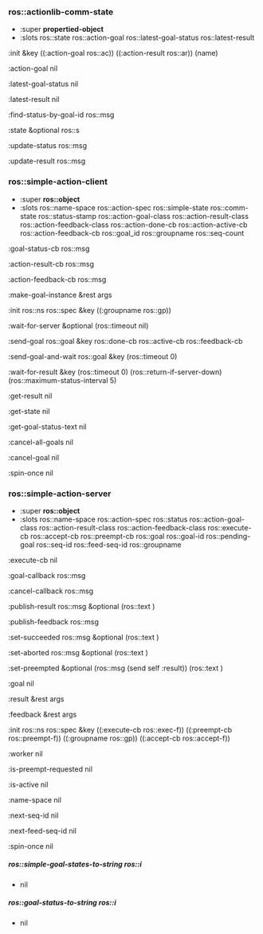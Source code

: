 ### ros::actionlib-comm-state
- :super **propertied-object**
- :slots ros::state ros::action-goal ros::latest-goal-status ros::latest-result 

:init &key ((:action-goal ros::ac)) ((:action-result ros::ar)) (name) 

:action-goal nil

:latest-goal-status nil

:latest-result nil

:find-status-by-goal-id ros::msg 

:state &optional ros::s 

:update-status ros::msg 

:update-result ros::msg 


### ros::simple-action-client
- :super **ros::object**
- :slots ros::name-space ros::action-spec ros::simple-state ros::comm-state ros::status-stamp ros::action-goal-class ros::action-result-class ros::action-feedback-class ros::action-done-cb ros::action-active-cb ros::action-feedback-cb ros::goal_id ros::groupname ros::seq-count 

:goal-status-cb ros::msg 

:action-result-cb ros::msg 

:action-feedback-cb ros::msg 

:make-goal-instance &rest args 

:init ros::ns ros::spec &key ((:groupname ros::gp)) 

:wait-for-server &optional (ros::timeout nil) 

:send-goal ros::goal &key ros::done-cb ros::active-cb ros::feedback-cb 

:send-goal-and-wait ros::goal &key (ros::timeout 0) 

:wait-for-result &key (ros::timeout 0) (ros::return-if-server-down) (ros::maximum-status-interval 5) 

:get-result nil

:get-state nil

:get-goal-status-text nil

:cancel-all-goals nil

:cancel-goal nil

:spin-once nil


### ros::simple-action-server
- :super **ros::object**
- :slots ros::name-space ros::action-spec ros::status ros::action-goal-class ros::action-result-class ros::action-feedback-class ros::execute-cb ros::accept-cb ros::preempt-cb ros::goal ros::goal-id ros::pending-goal ros::seq-id ros::feed-seq-id ros::groupname 

:execute-cb nil

:goal-callback ros::msg 

:cancel-callback ros::msg 

:publish-result ros::msg &optional (ros::text ) 

:publish-feedback ros::msg 

:set-succeeded ros::msg &optional (ros::text ) 

:set-aborted ros::msg &optional (ros::text ) 

:set-preempted &optional (ros::msg (send self :result)) (ros::text ) 

:goal nil

:result &rest args 

:feedback &rest args 

:init ros::ns ros::spec &key ((:execute-cb ros::exec-f)) ((:preempt-cb ros::preempt-f)) ((:groupname ros::gp)) ((:accept-cb ros::accept-f)) 

:worker nil

:is-preempt-requested nil

:is-active nil

:name-space nil

:next-seq-id nil

:next-feed-seq-id nil

:spin-once nil


##### **ros::simple-goal-states-to-string** ros::i 
- nil

##### **ros::goal-status-to-string** ros::i 
- nil

